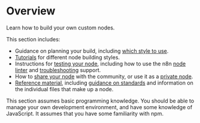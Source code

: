# Overview

Learn how to build your own custom nodes.

This section includes:

* Guidance on planning your build, including [which style to use](/integrations/creating-nodes/choose-node-method/).
* [Tutorials](/integrations/creating-nodes/build/) for different node building styles.
* Instructions for [testing your node](/integrations/creating-nodes/test/), including how to use the n8n [node linter](/integrations/creating-nodes/test/node-linter/) and [troubleshooting](/integrations/creating-nodes/test/troubleshooting/) support.
* How to [share your node](/integrations/creating-nodes/use/submit-community-nodes/) with the community, or use it as a [private node](/integrations/creating-nodes/use/install-private-nodes/).
* [Reference material](/integrations/creating-nodes/reference/), including [guidance on standards](/integrations/creating-nodes/reference/standards/) and information on the individual files that make up a node.

This section assumes basic programming knowledge. You should be able to manage your own development environment, and have some knowledge of JavaScript. It assumes that you have some familiarity with npm.
